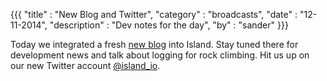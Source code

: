 {{{
  "title" : "New Blog and Twitter",
  "category" : "broadcasts",
  "date" : "12-11-2014",
  "description" : "Dev notes for the day",
  "by" : "sander"
}}}

Today we integrated a fresh [new blog](https://www.island.io/blog) into Island. Stay tuned there for development news and talk about logging for rock climbing. Hit us up on our new Twitter account [@island_io](https://twitter.com/island_io).
